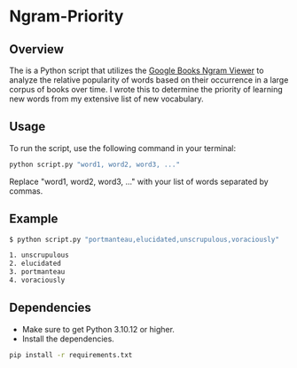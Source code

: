 # Ngram-Priority
## Overview

The is a Python script that utilizes the [Google Books Ngram Viewer](https://books.google.com/ngrams/info) to analyze the relative popularity of words based on their occurrence in a large corpus of books over time. I wrote this to determine the priority of learning new words from my extensive list of new vocabulary. 

## Usage

To run the script, use the following command in your terminal:

```bash
python script.py "word1, word2, word3, ..."
```
Replace "word1, word2, word3, ..." with your list of words separated by commas.

## Example
```bash
$ python script.py "portmanteau,elucidated,unscrupulous,voraciously"

1. unscrupulous
2. elucidated
3. portmanteau
4. voraciously
```
## Dependencies
- Make sure to get Python 3.10.12 or higher.
- Install the dependencies.
```bash
pip install -r requirements.txt
```
